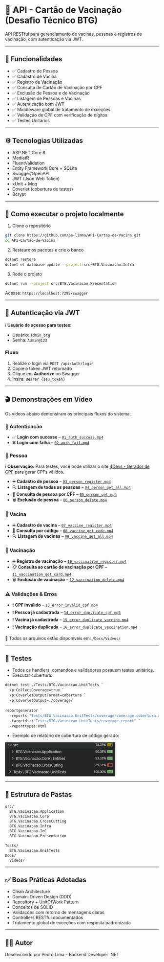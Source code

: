 
# 💉 API - Cartão de Vacinação (Desafio Técnico BTG)

API RESTful para gerenciamento de vacinas, pessoas e registros de vacinação, com autenticação via JWT.

---

## 📌 Funcionalidades

- ✅ Cadastro de Pessoa
- ✅ Cadastro de Vacina
- ✅ Registro de Vacinação
- ✅ Consulta de Cartão de Vacinação por CPF
- ✅ Exclusão de Pessoa e de Vacinação
- ✅ Listagem de Pessoas e Vacinas
- ✅ Autenticação com JWT
- ✅ Middleware global de tratamento de exceções
- ✅ Validação de CPF com verificação de dígitos
- ✅ Testes Unitários

---

## ⚙️ Tecnologias Utilizadas

- ASP.NET Core 8
- MediatR
- FluentValidation
- Entity Framework Core + SQLite
- Swagger/OpenAPI
- JWT (Json Web Token)
- xUnit + Moq
- Coverlet (cobertura de testes)
- Bcrypt

---

## 🚀 Como executar o projeto localmente

1. Clone o repositório

```bash
git clone https://github.com/pe-limma/API-Cartao-de-Vacina.git
cd API-Cartao-de-Vacina
```

2. Restaure os pacotes e crie o banco

```bash
dotnet restore
dotnet ef database update --project src/BTG.Vacinacao.Infra
```

3. Rode o projeto

```bash
dotnet run --project src/BTG.Vacinacao.Presentation
```

Acesse: `https://localhost:7295/swagger`

---

## 🔐 Autenticação via JWT

ℹ️ **Usuário de acesso para testes:**
- Usuário: `admin_btg`
- Senha: `Admin@123`

### Fluxo

1. Realize o login via `POST /api/Auth/login`
2. Copie o token JWT retornado
3. Clique em **Authorize** no Swagger
4. Insira: `Bearer {seu_token}`

---

## 🎬 Demonstrações em Vídeo

Os vídeos abaixo demonstram os principais fluxos do sistema:

### 🔐 Autenticação
- ✅ **Login com sucesso** – [`01_auth_success.mp4`](docs/videos/01_auth_success.mp4)
- ❌ **Login com falha** – [`02_auth_fail.mp4`](docs/videos/02_auth_fail.mp4)

### 👤 Pessoa

ℹ️ **Observação:** Para testes, você pode utilizar o site [4Devs - Gerador de CPF](https://www.4devs.com.br/gerador_de_cpf) para gerar CPFs válidos.

- ➕ **Cadastro de pessoa** – [`03_person_register.mp4`](docs/videos/03_person_register.mp4)
- 🔍 **Listagem de todas as pessoas** – [`04_person_get_all.mp4`](docs/videos/04_person_get_all.mp4)
- 🔎 **Consulta de pessoa por CPF** – [`05_person_get.mp4`](docs/videos/05_person_get.mp4)
- 🗑️ **Exclusão de pessoa** – [`06_person_delete.mp4`](docs/videos/06_person_delete.mp4)

### 💉 Vacina
- ➕ **Cadastro de vacina** – [`07_vaccine_register.mp4`](docs/videos/07_vaccine_register.mp4)
- 🔎 **Consulta por código** – [`08_vaccine_get_code.mp4`](docs/videos/08_vaccine_get_code.mp4)
- 🔍 **Listagem de vacinas** – [`09_vaccine_get_all.mp4`](docs/videos/09_vaccine_get_all.mp4)

### 💊 Vacinação
- ➕ **Registro de vacinação** – [`10_vaccination_register.mp4`](docs/videos/10_vaccination_register.mp4)
- 📋 **Consulta ao cartão de vacinação por CPF** – [`11_vaccination_get_card.mp4`](docs/videos/11_vaccination_get_card.mp4)
- 🗑️ **Exclusão de vacinação** – [`12_vaccination_delete.mp4`](docs/videos/12_vaccination_delete.mp4)

### ⚠️ Validações & Erros
- ❗ **CPF inválido** – [`13_error_invalid_cpf.mp4`](docs/videos/13_error_invalid_cpf.mp4)
- ❗ **Pessoa já cadastrada** – [`14_error_duplicate_cpf.mp4`](docs/videos/14_error_duplicate_cpf.mp4)
- ❗ **Vacina já cadastrada** – [`15_error_duplicate_vaccine.mp4`](docs/videos/15_error_duplicate_vaccine.mp4)
- ❗ **Vacinação duplicada** – [`16_error_duplicate_vaccination.mp4`](docs/videos/16_error_duplicate_vaccination.mp4)

📁 Todos os arquivos estão disponíveis em: `/Docs/Videos/`

---

## 🧪 Testes

- Todos os handlers, comandos e validadores possuem testes unitários.
- Executar cobertura:

```bash
dotnet test ./Tests/BTG.Vacinacao.UnitTests `
  /p:CollectCoverage=true `
  /p:CoverletOutputFormat=cobertura `
  /p:CoverletOutput=./coverage/

reportgenerator `
  -reports:"Tests/BTG.Vacinacao.UnitTests/coverage/coverage.cobertura.xml" `
  -targetdir:"Tests/BTG.Vacinacao.UnitTests/coverage-report" `
  -reporttypes:Html
```

- Exemplo de relatório de cobertura de código gerado:

![Cobertura de Código](Docs/Images/coverlet-code.png)

---

## 📂 Estrutura de Pastas

```
src/
  BTG.Vacinacao.Application
  BTG.Vacinacao.Core
  BTG.Vacinacao.CrossCutting
  BTG.Vacinacao.Infra
  BTG.Vacinacao.IoC
  BTG.Vacinacao.Presentation

Tests/
  BTG.Vacinacao.UnitTests
Docs/
  Videos/
```

---

## ✅ Boas Práticas Adotadas

- Clean Architecture
- Domain-Driven Design (DDD)
- Repository + UnitOfWork Pattern
- Conceitos de SOLID
- Validações com retorno de mensagens claras
- Controllers RESTful documentados
- Tratamento global de exceções com resposta padronizada

---

## 👨‍💻 Autor

Desenvolvido por Pedro Lima – Backend Developer .NET
